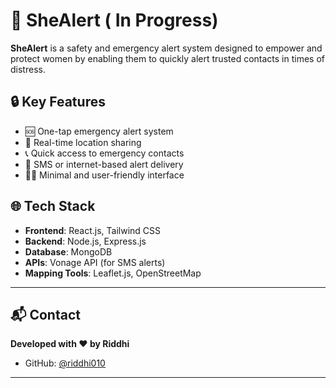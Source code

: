 # 🚨 SheAlert ( In Progress)

**SheAlert** is a safety and emergency alert system designed to empower and protect women by enabling them to quickly alert trusted contacts in times of distress.

## 🔒 Key Features

- 🆘 One-tap emergency alert system  
- 📍 Real-time location sharing  
- 📞 Quick access to emergency contacts  
- 📡 SMS or internet-based alert delivery  
- 👩‍💼 Minimal and user-friendly interface  

## 🌐 Tech Stack

- **Frontend**: React.js, Tailwind CSS  
- **Backend**: Node.js, Express.js  
- **Database**: MongoDB  
- **APIs**: Vonage API (for SMS alerts)  
- **Mapping Tools**: Leaflet.js, OpenStreetMap  
   
---

## 📬 Contact

**Developed with ❤️ by Riddhi**

- GitHub: [@riddhi010](https://github.com/riddhi010)


---
